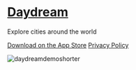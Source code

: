 # [Daydream](https://itunes.apple.com/app/daydream-explore-cities/id1366747814?mt=8&ign-mpt=uo%3D4)
Explore cities around the world

[Download on the App Store](https://itunes.apple.com/app/daydream-explore-cities/id1366747814?mt=8&ign-mpt=uo%3D4)
[Privacy Policy](https://rckim77.github.io/Daydream-Site/)

![daydreamdemoshorter](https://user-images.githubusercontent.com/2919157/38461134-5a3adf30-3a7d-11e8-8436-171565dcfc9e.gif)
